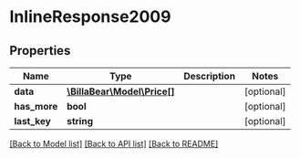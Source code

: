 # InlineResponse2009

## Properties
Name | Type | Description | Notes
------------ | ------------- | ------------- | -------------
**data** | [**\BillaBear\Model\Price[]**](Price.md) |  | [optional] 
**has_more** | **bool** |  | [optional] 
**last_key** | **string** |  | [optional] 

[[Back to Model list]](../../README.md#documentation-for-models) [[Back to API list]](../../README.md#documentation-for-api-endpoints) [[Back to README]](../../README.md)

